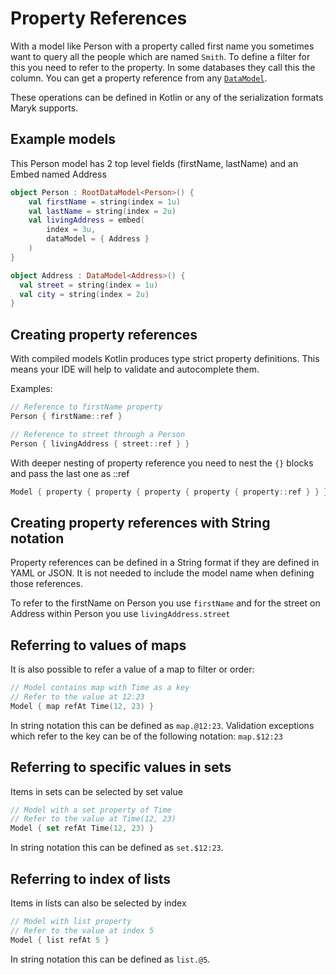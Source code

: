 # Property References

With a model like Person with a property called first name you sometimes want to query all the people which
are named `Smith`. To define a filter for this you need to refer to the property. In some databases they
call this the column. You can get a property reference from any [`DataModel`](../datamodel.md).   

These operations can be defined in Kotlin or any of the serialization formats Maryk supports. 

## Example models

This Person model has 2 top level fields (firstName, lastName) and an Embed named Address 
```kotlin
object Person : RootDataModel<Person>() {
    val firstName = string(index = 1u)
    val lastName = string(index = 2u)
    val livingAddress = embed(
        index = 3u,
        dataModel = { Address }
    )
}
```

```kotlin
object Address : DataModel<Address>() {
  val street = string(index = 1u)
  val city = string(index = 2u)
}
```

## Creating property references

With compiled models Kotlin produces type strict property definitions. This means your IDE will
help to validate and autocomplete them.

Examples:
```kotlin
// Reference to firstName property
Person { firstName::ref }

// Reference to street through a Person
Person { livingAddress { street::ref } }
```

With deeper nesting of property reference you need to nest the `{}` blocks and pass the last one as ::ref
```kotlin
Model { property { property { property { property { property::ref } } } } }
```

## Creating property references with String notation

Property references can be defined in a String format if they are defined in YAML or JSON. It is not 
needed to include the model name when defining those references.

To refer to the firstName on Person you use `firstName` and for the street on Address within Person you 
use `livingAddress.street`

## Referring to values of maps

It is also possible to refer a value of a map to filter or order:

```kotlin
// Model contains map with Time as a key
// Refer to the value at 12:23
Model { map refAt Time(12, 23) }
```

In string notation this can be defined as `map.@12:23`. Validation exceptions which refer to the key can be
of the following notation: `map.$12:23`

## Referring to specific values in sets

Items in sets can be selected by set value
```kotlin
// Model with a set property of Time
// Refer to the value at Time(12, 23)
Model { set refAt Time(12, 23) }
```

In string notation this can be defined as `set.$12:23`. 

## Referring to index of lists

Items in lists can also be selected by index
```kotlin
// Model with list property
// Refer to the value at index 5
Model { list refAt 5 }
```

In string notation this can be defined as `list.@5`. 
